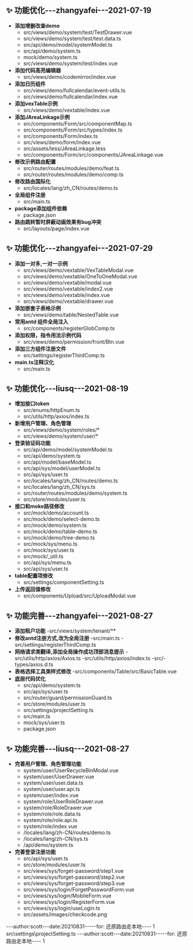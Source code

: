 ## ✨ 功能优化---zhangyafei---2021-07-19
- **添加增删改查demo**
  - src/views/demo/system/test/TestDrawer.vue
  - src/views/demo/system/test/test.data.ts
  - src/api/demo/model/systemModel.ts
  - src/api/demo/system.ts
  - mock/demo/system.ts
  - src/views/demo/system/test/index.vue
- **添加代码高亮编辑器** 
  - src/views/demo/codemirror/index.vue
- **添加日历组件** 
  - src/views/demo/fullcalendar/event-utils.ts
  - src/views/demo/fullcalendar/index.vue
- **添加vexTable示例** 
  - src/views/demo/vextable/index.vue
- **添加JAreaLinkage示例** 
  - src/components/Form/src/componentMap.ts
  - src/components/Form/src/types/index.ts
  - src/components/Form/index.ts
  - src/views/demo/form/index.vue
  - src/assets/less/JAreaLinkage.less
  - src/components/Form/src/components/JAreaLinkage.vue
- **修改示例路由配置** 
  - src/router/routes/modules/demo/feat.ts
  - src/router/routes/modules/demo/comp.ts
- **修改路由国际化** 
  - src/locales/lang/zh_CN/routes/demo.ts
- **全局组件注册** 
  - src/main.ts
- **package添加组件依赖** 
  - package.json
- **路由跳转暂时屏蔽动画效果有bug冲突** 
  - src/layouts/page/index.vue
  
## ✨ 功能优化---zhangyafei---2021-07-29
- **添加一对多,一对一示例**
  - src/views/demo/vextable/VexTableModal.vue
  - src/views/demo/vextable/OneToOneModal.vue
  - src/views/demo/vextable/modal.vue
  - src/views/demo/vextable/index2.vue
  - src/views/demo/vextable/index.vue
  - src/views/demo/vextable/drawer.vue
- **添加嵌套子表格示例**  
  - src/views/demo/table/NestedTable.vue
- **常用antd 组件全局注入**
  - src/components/registerGlobComp.ts
- **添加权限，指令用法示例代码**
  - src/views/demo/permission/front/Btn.vue
- **添加三方组件注册文件**
  - src/settings/registerThirdComp.ts
- **main.ts注释汉化**
  - src/main.ts
## ✨ 功能优化---liusq---2021-08-19
- **增加接口token**
  - src/enums/httpEnum.ts
  - src/utils/http/axios/index.ts
- **新增用户管理、角色管理**  
  - src/views/demo/system/roles/*
  - src/views/demo/system/user/*
- **登录验证码功能**  
  - src/api/demo/model/systemModel.ts
  - src/api/demo/system.ts
  - src/api/model/baseModel.ts
  - src/api/sys/model/userModel.ts
  - src/api/sys/user.ts
  - src/locales/lang/zh_CN/routes/demo.ts
  - src/locales/lang/zh_CN/sys.ts
  - src/router/routes/modules/demo/system.ts
  - src/store/modules/user.ts
- **接口和moke路径修改**
  - src/mock/demo/account.ts
  - src/mock/demo/select-demo.ts
  - src/mock/demo/system.ts
  - src/mock/demo/table-demo.ts
  - src/mock/demo/tree-demo.ts
  - src/mock/sys/menu.ts
  - src/mock/sys/user.ts
  - src/mock/_util.ts
  - src/api/sys/menu.ts
  - src/api/sys/user.ts
- **table配置项修改**
  - src/settings/componentSetting.ts
- **上传返回值修改**
  - src/components/Upload/src/UploadModal.vue
## ✨ 功能完善---zhangyafei---2021-08-27
- **添加租户功能**
  -src/views/system/tenant/**
- **修改antd注册方式,改为全局注册**
  -src/main.ts
  -src/settings/registerThirdComp.ts
- **网络请求类翻译,添加全局操作成功顶部消息提示**
  -src/utils/http/axios/Axios.ts
  -src/utils/http/axios/index.ts
  -src/-types/axios.d.ts
- **表格选择工具类样式修改**
  -src/components/Table/src/BasicTable.vue
- **底层代码优化**
  - src/api/demo/system.ts
  - src/api/sys/user.ts
  - src/router/guard/permissionGuard.ts
  - src/store/modules/user.ts
  - src/settings/projectSetting.ts
  - src/main.ts
  - mock/sys/user.ts
  - package.json
## ✨ 功能完善---liusq---2021-08-27
- **完善用户管理、角色管理功能**
  - system/user/UserRecycleBinModal.vue
  - system/user/UserDrawer.vue
  - system/user/user.data.ts
  - system/user/user.api.ts
  - system/user/index.vue
  - system/role/UserRoleDrawer.vue
  - system/role/RoleDrawer.vue
  - system/role/role.data.ts
  - system/role/role.api.ts
  - system/role/index.vue
  - /locales/lang/zh-CN/routes/demo.ts
  - /locales/lang/zh-CN/sys.ts
  - /api/demo/system.ts
- **完善登录注册功能**
  - src/api/sys/user.ts
  - src/store/modules/user.ts
  - src/views/sys/forget-password/step1.vue
  - src/views/sys/forget-password/step2.vue
  - src/views/sys/forget-password/step3.vue
  - src/views/sys/login/ForgetPasswordForm.vue
  - src/views/sys/login/MobileForm.vue
  - src/views/sys/login/RegisterForm.vue
  - src/views/sys/login/useLogin.ts
  - src/assets/images/checkcode.png
  
---author:scott---date:20210831-----for: 还原路由走本地---- 1
src\settings\projectSetting.ts
---author:scott---date:20210831-----for: 还原路由走本地---- 1
